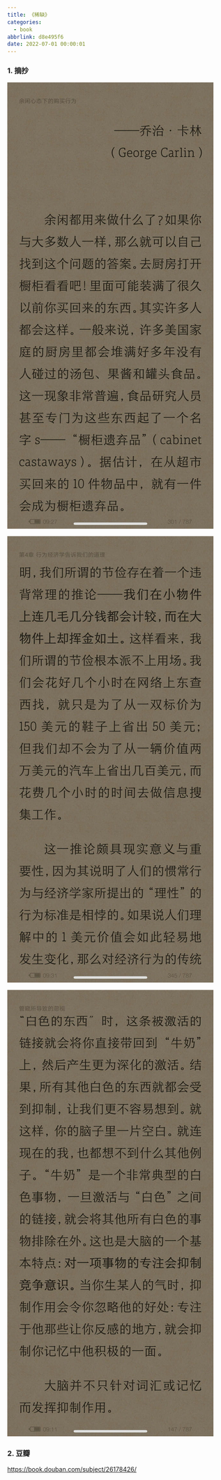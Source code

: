 ```yaml
---
title: 《稀缺》
categories:
  - book
abbrlink: d8e495f6
date: 2022-07-01 00:00:01
---
```


### 1.  摘抄

![1](2022-07-01稀缺/1.jpg)

![2](2022-07-01稀缺/2.jpg)

![3](2022-07-01稀缺/3.jpg)

### 2. 豆瓣

https://book.douban.com/subject/26178426/